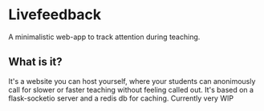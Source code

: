 # Livefeedback
A minimalistic web-app to track attention during teaching.
## What is it?
It's a website you can host yourself, where your students can anonimously call for slower or faster teaching without feeling called out.
It's based on a flask-socketio server and a redis db for caching.
Currently very WIP

